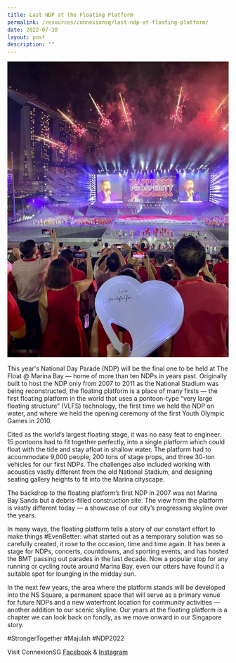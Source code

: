 ```yaml
---
title: Last NDP at the Floating Platform
permalink: /resources/connexionsg/last-ndp-at-floating-platform/
date: 2022-07-30
layout: post
description: ""
---
```

![](/images/connexionsg/2022/EvenBetter%20Last%20NDP%20at%20Floating%20Platform.jpg)

This year's National Day Parade (NDP) will be the final one to be held at The Float @ Marina Bay — home of more than ten NDPs in years past. Originally built to host the NDP only from 2007 to 2011 as the National Stadium was being reconstructed, the floating platform is a place of many firsts — the first floating platform in the world that uses a pontoon-type “very large floating structure” (VLFS) technology, the first time we held the NDP on water, and where we held the opening ceremony of the first Youth Olympic Games in 2010.

Cited as the world’s largest floating stage, it was no easy feat to engineer. 15 pontoons had to fit together perfectly, into a single platform which could float with the tide and stay afloat in shallow water. The platform had to accommodate 9,000 people, 200 tons of stage props, and three 30-ton vehicles for our first NDPs. The challenges also included working with acoustics vastly different from the old National Stadium, and designing seating gallery heights to fit into the Marina cityscape.

The backdrop to the floating platform’s first NDP in 2007 was not Marina Bay Sands but a debris-filled construction site. The view from the platform is vastly different today — a showcase of our city’s progressing skyline over the years.

In many ways, the floating platform tells a story of our constant effort to make things #EvenBetter: what started out as a temporary solution was so carefully created, it rose to the occasion, time and time again. It has been a stage for NDPs, concerts, countdowns, and sporting events, and has hosted the BMT passing out parades in the last decade. Now a popular stop for any running or cycling route around Marina Bay, even our otters have found it a suitable spot for lounging in the midday sun.

In the next few years, the area where the platform stands will be developed into the NS Square, a permanent space that will serve as a primary venue for future NDPs and a new waterfront location for community activities — another addition to our scenic skyline. Our years at the floating platform is a chapter we can look back on fondly, as we move onward in our Singapore story.

#StrongerTogether #Majulah #NDP2022

Visit ConnexionSG [Facebook](https://www.facebook.com/ConnexionSG) & [Instagram](https://www.instagram.com/connexionsg/)
